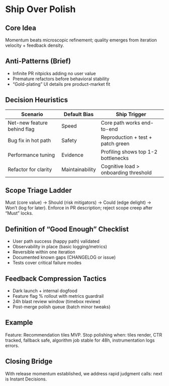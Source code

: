 # Ship Over Polish

<!-- Refocused from Embracing_Imperfection.md -->

## Core Idea
Momentum beats microscopic refinement; quality emerges from iteration velocity + feedback density.

## Anti-Patterns (Brief)
- Infinite PR nitpicks adding no user value
- Premature refactors before behavioral stability
- “Gold-plating” UI details pre product-market fit

## Decision Heuristics
| Scenario | Default Bias | Ship Trigger |
|----------|--------------|--------------|
| Net-new feature behind flag | Speed | Core path works end-to-end |
| Bug fix in hot path | Safety | Reproduction + test + patch green |
| Performance tuning | Evidence | Profiling shows top 1-2 bottlenecks |
| Refactor for clarity | Maintainability | Cognitive load > onboarding threshold |

## Scope Triage Ladder
Must (core value) → Should (risk mitigators) → Could (edge delight) → Won’t (log for later). Enforce in PR description; reject scope creep after “Must” locks.

## Definition of “Good Enough” Checklist
- User path success (happy path) validated
- Observability in place (basic logging/metrics)
- Reversible within one iteration
- Documented known gaps (CHANGELOG or issue)
- Tests cover critical failure modes

## Feedback Compression Tactics
- Dark launch + internal dogfood
- Feature flag % rollout with metrics guardrail
- 24h blast review window (timebox review)
- Post-merge polish queue (batch minor tweaks)

## Example
Feature: Recommendation tiles MVP.
Stop polishing when: tiles render, CTR tracked, fallback safe, algorithm job stable for 48h, instrumentation logs errors.

## Closing Bridge
With release momentum established, we address rapid judgment calls: next is Instant Decisions.
